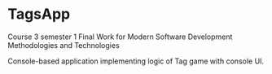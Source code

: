 # TagsApp
Course 3  semester 1 Final Work for Modern Software Development Methodologies and Technologies 

Console-based application implementing logic of Tag game with console UI.
